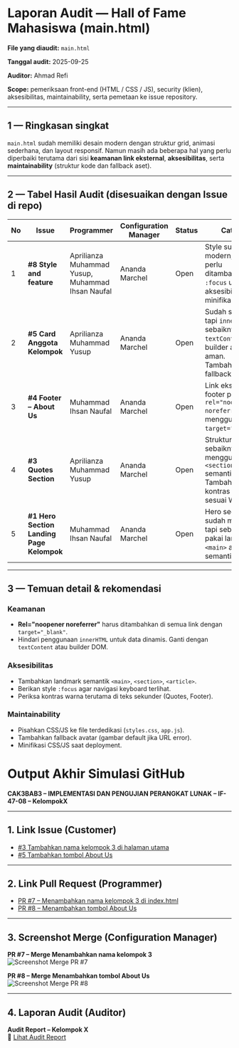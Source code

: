 # Laporan Audit — Hall of Fame Mahasiswa (main.html)

**File yang diaudit:** `main.html`

**Tanggal audit:** 2025-09-25

**Auditor:** Ahmad Refi

**Scope:** pemeriksaan front-end (HTML / CSS / JS), security (klien), aksesibilitas, maintainability, serta pemetaan ke issue repository.

---

## 1 — Ringkasan singkat

`main.html` sudah memiliki desain modern dengan struktur grid, animasi sederhana, dan layout responsif. Namun masih ada beberapa hal yang perlu diperbaiki terutama dari sisi **keamanan link eksternal**, **aksesibilitas**, serta **maintainability** (struktur kode dan fallback aset).

---

## 2 — Tabel Hasil Audit (disesuaikan dengan Issue di repo)

| No | Issue | Programmer | Configuration Manager | Status | Catatan |
| --- | --- | --- | --- | --- | --- |
| 1 | **#8 Style and feature** | Aprilianza Muhammad Yusup, Muhammad Ihsan Naufal | Ananda Marchel | Open | Style sudah modern, tapi perlu ditambahkan `:focus` untuk aksesibilitas & minifikasi CSS. |
| 2 | **#5 Card Anggota Kelompok** | Aprilianza Muhammad Yusup | Ananda Marchel | Open | Sudah sesuai, tapi `innerHTML` sebaiknya diganti `textContent`/DOM builder agar lebih aman. Tambahkan fallback avatar. |
| 3 | **#4 Footer – About Us** | Muhammad Ihsan Naufal | Ananda Marchel | Open | Link eksternal di footer perlu `rel="noopener noreferrer"` bila menggunakan `target="_blank"`. |
| 4 | **#3 Quotes Section** | Aprilianza Muhammad Yusup | Ananda Marchel | Open | Struktur HTML sebaiknya menggunakan `<section>` semantik. Tambahkan kontras warna sesuai WCAG. |
| 5 | **#1 Hero Section Landing Page Kelompok** | Muhammad Ihsan Naufal | Ananda Marchel | Open | Hero section sudah menarik, tapi sebaiknya pakai landmark `<main>` agar lebih semantik. |

---

## 3 — Temuan detail & rekomendasi

### Keamanan

- **Rel="noopener noreferrer"** harus ditambahkan di semua link dengan `target="_blank"`.
- Hindari penggunaan `innerHTML` untuk data dinamis. Ganti dengan `textContent` atau builder DOM.

### Aksesibilitas

- Tambahkan landmark semantik `<main>`, `<section>`, `<article>`.
- Berikan style `:focus` agar navigasi keyboard terlihat.
- Periksa kontras warna terutama di teks sekunder (Quotes, Footer).

### Maintainability

- Pisahkan CSS/JS ke file terdedikasi (`styles.css`, `app.js`).
- Tambahkan fallback avatar (gambar default jika URL error).
- Minifikasi CSS/JS saat deployment.


# Output Akhir Simulasi GitHub  
**CAK3BAB3 – IMPLEMENTASI DAN PENGUJIAN PERANGKAT LUNAK – IF-47-08 – KelompokX**

---

## 1. Link Issue (Customer)
- [#3 Tambahkan nama kelompok 3 di halaman utama](../../issues/3)  
- [#5 Tambahkan tombol About Us](../../issues/5)  

---

## 2. Link Pull Request (Programmer)
- [PR #7 – Menambahkan nama kelompok 3 di index.html](https://github.com/aprilianza/CAK3BAB3-IMPLEMENTASI_DAN_PENGUJIAN_PERANGKAT_LUNAK-IF-47-08-Kelompok4/pull/11)  
- [PR #8 – Menambahkan tombol About Us](https://github.com/aprilianza/CAK3BAB3-IMPLEMENTASI_DAN_PENGUJIAN_PERANGKAT_LUNAK-IF-47-08-Kelompok4/pull/9)

---

## 3. Screenshot Merge (Configuration Manager)
**PR #7 – Merge Menambahkan nama kelompok 3**  
![Screenshot Merge PR #7](docs/screenshots/merge-pr7.png)  

**PR #8 – Merge Menambahkan tombol About Us**  
![Screenshot Merge PR #8](docs/screenshots/merge-pr8.png)  

---

## 4. Laporan Audit (Auditor)
**Audit Report – Kelompok X**  
📄 [Lihat Audit Report](docs/AuditReport.md)
